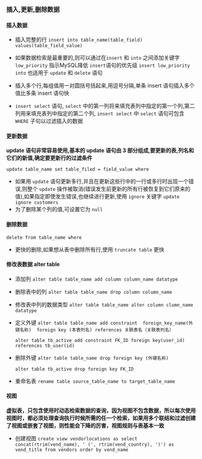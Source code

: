 ### 插入,更新,删除数据

#### 插入数据

* 插入完整的行 `insert into table_name(table_field) values(table_field_value)`
* 如果数据检索是最重要的,则可以通过在`insert` 和 `into` 之间添加关键字 `low_priority` 指示MySQL降低 `insert`语句的优先级 `insert low_priority into` 也适用于 `update` 和 `delete` 语句

* 插入多个行,每组值用一对圆括号括起来,用逗号分隔,单条 insert 语句插入多个值比多条 insert 语句快

* `insert select`  语句, `select` 中的第一列将来填充表列中指定的第一个列,第二列用来填充表列中指定的第二个列, `insert select` 中 `select` 语句可包含 `WHERE` 子句以过滤插入的数据

#### 更新数据

**update 语句非常容易使用,基本的 update 语句由 3 部分组成,要更新的表,列名和它们的新值,确定要更新行的过滤条件**

`update table_name set table_filed = field_value where `

* 如果用 `update` 语句更新多行,并且在更新这些行中的一行或多行时出现一个错误,则整个 `update` 操作被取消(错误发生前更新的所有行被恢复到它们原来的值),如果指定即使发生错误,也继续进行更新,使用 `ignore` 关键字 `update ignore customers`
* 为了删除某个列的值,可设置它为 `null` 

#### 删除数据

`delete from table_name where`

* 更快的删除,如果想从表中删除所有行,使用 `truncate table` 更快

#### 修改表数据 alter table

* 添加列 `alter table table_name add column column_name datatype`

* 删除表中的列 `alter table table_name drop column column_name`

* 修改表中列的数据类型 `alter table table_name alter column clumn_name datatype`

* 定义外键 `alter table table_name add constraint  foreign_key_name(外键名称)  foreign key (本表列名) references 关联表名（关联表列名）`

  `alter table tb_active add constraint FK_ID foreign key(user_id) references tb_user(id)`

* 删除外键 `alter table table_name drop foreign key (外键名称)`

  `alter table tb_active drop foreign key FK_ID`

* 重命名表 `rename table source_table_name to target_table_name`

#### 视图

**虚拟表，只包含使用时动态检索数据的查询，因为视图不包含数据，所以每次使用视图时，都必须处理查询执行时候所需的任一个检索，如果用多个联结和过滤创建了视图或嵌套了视图，则性能会下降的厉害，视图规则与表基本一致**

* 创建视图 `create view vendorlocations as select concat(rtrim(vend_name), ' (', rtrim(vend_country), ')') as vend_title from vendors order by vend_name`

  

